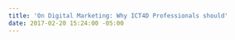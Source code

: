 ```yaml
---
title: 'On Digital Marketing: Why ICT4D Professionals should'
date: 2017-02-20 15:24:00 -05:00
---
```


